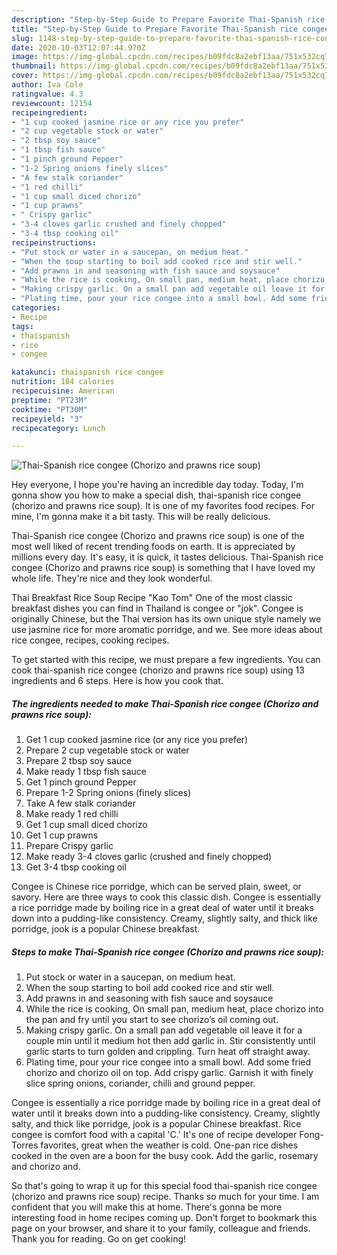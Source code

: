 ```yaml
---
description: "Step-by-Step Guide to Prepare Favorite Thai-Spanish rice congee (Chorizo and prawns rice soup)"
title: "Step-by-Step Guide to Prepare Favorite Thai-Spanish rice congee (Chorizo and prawns rice soup)"
slug: 1148-step-by-step-guide-to-prepare-favorite-thai-spanish-rice-congee-chorizo-and-prawns-rice-soup
date: 2020-10-03T12:07:44.970Z
image: https://img-global.cpcdn.com/recipes/b09fdc8a2ebf13aa/751x532cq70/thai-spanish-rice-congee-chorizo-and-prawns-rice-soup-recipe-main-photo.jpg
thumbnail: https://img-global.cpcdn.com/recipes/b09fdc8a2ebf13aa/751x532cq70/thai-spanish-rice-congee-chorizo-and-prawns-rice-soup-recipe-main-photo.jpg
cover: https://img-global.cpcdn.com/recipes/b09fdc8a2ebf13aa/751x532cq70/thai-spanish-rice-congee-chorizo-and-prawns-rice-soup-recipe-main-photo.jpg
author: Iva Cole
ratingvalue: 4.3
reviewcount: 12154
recipeingredient:
- "1 cup cooked jasmine rice or any rice you prefer"
- "2 cup vegetable stock or water"
- "2 tbsp soy sauce"
- "1 tbsp fish sauce"
- "1 pinch ground Pepper"
- "1-2 Spring onions finely slices"
- "A few stalk coriander"
- "1 red chilli"
- "1 cup small diced chorizo"
- "1 cup prawns"
- " Crispy garlic"
- "3-4 cloves garlic crushed and finely chopped"
- "3-4 tbsp cooking oil"
recipeinstructions:
- "Put stock or water in a saucepan, on medium heat."
- "When the soup starting to boil add cooked rice and stir well."
- "Add prawns in and seasoning with fish sauce and soysauce"
- "While the rice is cooking, On small pan, medium heat, place chorizo into the pan and fry until you start to see chorizo’s oil coming out."
- "Making crispy garlic. On a small pan add vegetable oil leave it for a couple min until it medium hot then add garlic in. Stir consistently until garlic starts to turn golden and crippling. Turn heat off straight away."
- "Plating time, pour your rice congee into a small bowl. Add some fried chorizo and chorizo oil on top. Add crispy garlic. Garnish it with finely slice spring onions, coriander, chilli and ground pepper."
categories:
- Recipe
tags:
- thaispanish
- rice
- congee

katakunci: thaispanish rice congee 
nutrition: 184 calories
recipecuisine: American
preptime: "PT23M"
cooktime: "PT30M"
recipeyield: "3"
recipecategory: Lunch

---
```



![Thai-Spanish rice congee (Chorizo and prawns rice soup)](https://img-global.cpcdn.com/recipes/b09fdc8a2ebf13aa/751x532cq70/thai-spanish-rice-congee-chorizo-and-prawns-rice-soup-recipe-main-photo.jpg)

Hey everyone, I hope you're having an incredible day today. Today, I'm gonna show you how to make a special dish, thai-spanish rice congee (chorizo and prawns rice soup). It is one of my favorites food recipes. For mine, I'm gonna make it a bit tasty. This will be really delicious.

Thai-Spanish rice congee (Chorizo and prawns rice soup) is one of the most well liked of recent trending foods on earth. It is appreciated by millions every day. It's easy, it is quick, it tastes delicious. Thai-Spanish rice congee (Chorizo and prawns rice soup) is something that I have loved my whole life. They're nice and they look wonderful.

Thai Breakfast Rice Soup Recipe &#34;Kao Tom&#34; One of the most classic breakfast dishes you can find in Thailand is congee or &#34;jok&#34;. Congee is originally Chinese, but the Thai version has its own unique style namely we use jasmine rice for more aromatic porridge, and we. See more ideas about rice congee, recipes, cooking recipes.


To get started with this recipe, we must prepare a few ingredients. You can cook thai-spanish rice congee (chorizo and prawns rice soup) using 13 ingredients and 6 steps. Here is how you cook that.

<!--inarticleads1-->

##### The ingredients needed to make Thai-Spanish rice congee (Chorizo and prawns rice soup):

1. Get 1 cup cooked jasmine rice (or any rice you prefer)
1. Prepare 2 cup vegetable stock or water
1. Prepare 2 tbsp soy sauce
1. Make ready 1 tbsp fish sauce
1. Get 1 pinch ground Pepper
1. Prepare 1-2 Spring onions (finely slices)
1. Take A few stalk coriander
1. Make ready 1 red chilli
1. Get 1 cup small diced chorizo
1. Get 1 cup prawns
1. Prepare  Crispy garlic
1. Make ready 3-4 cloves garlic (crushed and finely chopped)
1. Get 3-4 tbsp cooking oil


Congee is Chinese rice porridge, which can be served plain, sweet, or savory. Here are three ways to cook this classic dish. Congee is essentially a rice porridge made by boiling rice in a great deal of water until it breaks down into a pudding-like consistency. Creamy, slightly salty, and thick like porridge, jook is a popular Chinese breakfast. 

<!--inarticleads2-->

##### Steps to make Thai-Spanish rice congee (Chorizo and prawns rice soup):

1. Put stock or water in a saucepan, on medium heat.
1. When the soup starting to boil add cooked rice and stir well.
1. Add prawns in and seasoning with fish sauce and soysauce
1. While the rice is cooking, On small pan, medium heat, place chorizo into the pan and fry until you start to see chorizo’s oil coming out.
1. Making crispy garlic. On a small pan add vegetable oil leave it for a couple min until it medium hot then add garlic in. Stir consistently until garlic starts to turn golden and crippling. Turn heat off straight away.
1. Plating time, pour your rice congee into a small bowl. Add some fried chorizo and chorizo oil on top. Add crispy garlic. Garnish it with finely slice spring onions, coriander, chilli and ground pepper.


Congee is essentially a rice porridge made by boiling rice in a great deal of water until it breaks down into a pudding-like consistency. Creamy, slightly salty, and thick like porridge, jook is a popular Chinese breakfast. Rice congee is comfort food with a capital &#39;C.&#39; It&#39;s one of recipe developer Fong-Torres favorites, great when the weather is cold. One-pan rice dishes cooked in the oven are a boon for the busy cook. Add the garlic, rosemary and chorizo and. 

So that's going to wrap it up for this special food thai-spanish rice congee (chorizo and prawns rice soup) recipe. Thanks so much for your time. I am confident that you will make this at home. There's gonna be more interesting food in home recipes coming up. Don't forget to bookmark this page on your browser, and share it to your family, colleague and friends. Thank you for reading. Go on get cooking!
